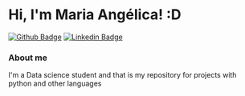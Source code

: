 <!---
mariaangelicaoliveira/mariaangelicaoliveira is a ✨ special ✨ repository because its `README.md` (this file) appears on your GitHub profile.
You can click the Preview link to take a look at your changes.
--->

# Hi, I'm Maria Angélica! :D

[![Github Badge](https://img.shields.io/badge/-Github-000?style=flat-square&logo=Github&logoColor=white&link=https://github.com/)](https://github.com/mariaangelicaoliveira)
[![Linkedin Badge](https://img.shields.io/badge/-LinkedIn-blue?style=flat-square&logo=Linkedin&logoColor=white&link=https://www.linkedin.com/in/mariaangelicaoliveira/)](https://www.linkedin.com/in/mariaangelicaoliveira/)
<!--
[![Twitter Badge](https://img.shields.io/badge/-Twitter-1ca0f1?style=flat-square&labelColor=1ca0f1&logo=twitter&logoColor=white&link=https://twitter.com/fagnerpsantos)](https://twitter.com/fagnerpsantos)
[![Youtube Badge](https://img.shields.io/badge/-YouTube-ff0000?style=flat-square&labelColor=ff0000&logo=youtube&logoColor=white&link=https://www.youtube.com/user/TreinaWeb)](https://www.youtube.com/user/TreinaWeb)
-->
### About me
I'm a Data science student and that is my repository for projects with python and other languages


